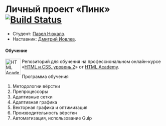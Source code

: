 # Личный проект «Пинк» [![Build Status](https://travis-ci.com/PavelNyukalo/pink.svg?branch=master)](https://travis-ci.com/PavelNyukalo/pink)
* Студент: [Павел Нюкало](https://up.htmlacademy.ru/adaptive/18/user/869225).
* Наставник: [Дмитрий Иовлев](https://htmlacademy.ru/profile/skywalker).

#### Обучение

<a href="https://htmlacademy.ru/intensive/adaptive"><img align="left" width="50" height="50" alt="HTML Academy" src="https://up.htmlacademy.ru/static/img/intensive/adaptive/logo-for-github-2.png"></a>

Репозиторий для обучения на профессиональном онлайн‑курсе «[HTML и CSS, уровень 2](https://htmlacademy.ru/intensive/adaptive)» от [HTML Academy](https://htmlacademy.ru).

[travis-image]: https://travis-ci.com/htmlacademy-adaptive/869225-pink-18.svg?branch=master
[travis-url]: https://travis-ci.com/htmlacademy-adaptive/869225-pink-18
[dependency-image]: https://david-dm.org/htmlacademy-adaptive/869225-pink-18/dev-status.svg?style=flat-square
[dependency-url]: https://david-dm.org/htmlacademy-adaptive/869225-pink-18?type=dev

Программа обучения
1. Методологии вёрстки
2. Препроцессоры
3. Адаптивные сетки
4. Адаптивная графика
5. Векторная графика и оптимизация
6. Производительность вёрстки
7. Автоматизация, использование Gulp
